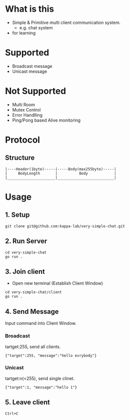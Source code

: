 # What is this
- Simple & Primitive multi client communication system.
   - e.g. chat system
- for learning   

# Supported
- Broadcast message
- Unicast message

# Not Supported
- Multi Room
- Mutex Control
- Error Handlling
- Ping/Pong based Alive monitoring 

# Protocol
## Structure
```
|----Header(1byte)-----|-----Body(max255byte)-----|
|     BodyLength       |          Body            |
|______________________|__________________________|
```

# Usage

## 1. Setup

```shell
git clone git@github.com:kappa-lab/very-simple-chat.git
```

## 2. Run Server

```shell
cd very-simple-chat
go run .
```

## 3. Join client
- Open new terminal (Establish Client Window)

```shell
cd very-simple-chat/client
go run .
```

## 4. Send Message
Input command into Client Window.

### Broadcast
tartget:255, send all clients.

```shell
{"target":255, "message":"hello evrybody"}
```

### Unicast
tartget:n(<255), send single clinet.
 
```shell
{"target":1, "message":"hello 1"}
```

## 5. Leave client
`Ctrl+C`

